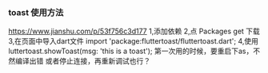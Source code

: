 

### toast 使用方法
https://www.jianshu.com/p/53f756c3d177 
1,添加依赖
2,点 Packages get 下载
3,在页面中导入dart文件
import 'package:fluttertoast/fluttertoast.dart';
4,使用
luttertoast.showToast(msg: 'this is a toast');
第一次用的时候，要重启下as，不然编译出错
或者停止连接，再重新调试也行？



